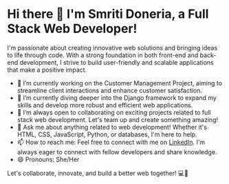 # Hi there 👋 I'm Smriti Doneria, a Full Stack Web Developer!

I'm passionate about creating innovative web solutions and bringing ideas to life through code. With a strong foundation in both front-end and back-end development, I strive to build user-friendly and scalable applications that make a positive impact.

- 🔭 I’m currently working on the Customer Management Project, aiming to streamline client interactions and enhance customer satisfaction.
- 🌱 I’m currently diving deeper into the Django framework to expand my skills and develop more robust and efficient web applications.
- 👯 I’m always open to collaborating on exciting projects related to full stack web development. Let's team up and create something amazing!
- 💬 Ask me about anything related to web development! Whether it's HTML, CSS, JavaScript, Python, or databases, I'm here to help.
- 📫 How to reach me: Feel free to connect with me on [LinkedIn](https://www.linkedin.com/in/smriti-doneria/). I'm always eager to connect with fellow developers and share knowledge.
- 😄 Pronouns: She/Her

Let's collaborate, innovate, and build a better web together! 💻🚀

